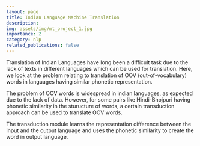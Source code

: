 ```yaml
---
layout: page
title: Indian Language Machine Translation
description: 
img: assets/img/mt_project_1.jpg
importance: 2
category: nlp
related_publications: false
---
```


Translation of Indian Languages have long been a difficult task due to the lack of texts in different languages which can be used for translation. Here, we look at the problem relating to translation of OOV (out-of-vocabulary) words in languages having similar phonetic representation. 

The problem of OOV words is widespread in indian languages, as expected due to the lack of data. However, for some pairs like Hindi-Bhojpuri having phonetic similarity in the sturucture of words, a certain transduction approach can be used to translate OOV words. 

The transduction module learns the representation difference between the input and the output language and uses the phonetic similarity to create the word in output language.


